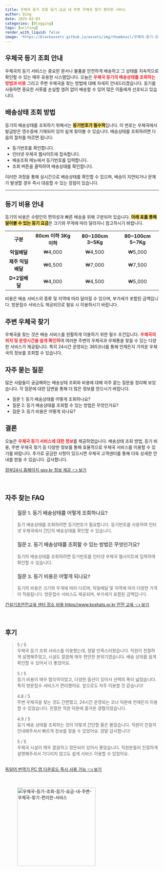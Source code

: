 ```yaml
---
title: 우체국 등기 조회 등기 요금 내 주변 우체국 찾기 편리한 서비스
author: bing
date: 2025-02-03
categories: [Blogging]
tags: [writing]
render_with_liquid: false
image: 'https://blackassets.github.io/assets/img/thumbnail/우체국-등기-조회-등기-요금-내-주변-우체국-찾기-편리한-서비스.webp'
---
```



<h2 id='우체국_등기_조회_안내'>우체국 등기 조회 안내</h2>

<p>우체국의 등기 서비스는 중요한 문서나 물품을 안전하게 배송하고 그 상태를 지속적으로 확인할 수 있는 매우 유용한 시스템입니다. 오늘은 <b><span style="color: #ee2323;">우체국 등기의 배송상태를 조회하는 방법과 비용</span></b> 그리고 주변 우체국을 찾는 방법에 대해 자세히 안내드리겠습니다. 등기를 사용하면 중요한 서류를 손실할 염려 없이 배송할 수 있어 많은 이들에게 선호되고 있습니다.</p>

<h2 id='배송상태_조회_방법'>배송상태 조회 방법</h2>

<p>등기의 배송상태를 조회하기 위해서는 <b><span style="background-color: #ffe066;">등기번호가 필수적</span></b>입니다. 이 번호는 우체국에서 발급받은 영수증에 기재되어 있어 쉽게 찾아볼 수 있습니다. 배송상태를 조회하려면 다음의 절차를 따르면 됩니다:</p>

<ul>
    <li>등기번호를 확인합니다.</li>
    <li>인터넷 우체국 웹사이트에 접속합니다.</li>
    <li>배송조회 메뉴에서 등기번호를 입력합니다.</li>
    <li>조회 버튼을 클릭하여 배송상태를 확인합니다.</li>
</ul>

<p>이러한 과정을 통해 실시간으로 배송상태를 확인할 수 있으며, 배송이 지연되거나 문제가 발생할 경우 즉시 대응할 수 있는 장점이 있습니다.</p>

<hr />

<h2 id='등기_비용_안내'>등기 비용 안내</h2>

<p>등기의 비용은 수령인의 편의성과 빠른 배송을 위해 구분되어 있습니다. <b><span style="background-color: #ffe066;">아래 표를 통해 알아볼 수 있는 등기 요금</span></b>은 크기와 무게에 따라 달라지니 참고하시기 바랍니다.</p>

<table>
    <tr>
        <td style="text-align: center; height: 17px;"><b>구분</b></td>
        <td style="text-align: center; height: 17px;"><b>80cm 이하 3Kg 이하</b></td>
        <td style="text-align: center; height: 17px;"><b>80~100cm 3~5Kg</b></td>
        <td style="text-align: center; height: 17px;"><b>80~100cm 5~7Kg</b></td>
    </tr>
    <tr>
        <td style="text-align: center; height: 17px;"><b>익일배달</b></td>
        <td style="text-align: center; height: 17px;">₩4,000</td>
        <td style="text-align: center; height: 17px;">₩4,500</td>
        <td style="text-align: center; height: 17px;">₩5,000</td>
    </tr>
    <tr>
        <td style="text-align: center; height: 17px;"><b>제주 익일배달</b></td>
        <td style="text-align: center; height: 17px;">₩6,500</td>
        <td style="text-align: center; height: 17px;">₩7,000</td>
        <td style="text-align: center; height: 17px;">₩7,500</td>
    </tr>
    <tr>
        <td style="text-align: center; height: 17px;"><b>D+2일배달</b></td>
        <td style="text-align: center; height: 17px;">₩4,000</td>
        <td style="text-align: center; height: 17px;">₩4,500</td>
        <td style="text-align: center; height: 17px;">₩5,000</td>
    </tr>
</table>

<p>비용은 배송 서비스의 종류 및 지역에 따라 달라질 수 있으며, 부가세가 포함된 금액입니다. 방문접수 서비스도 제공되므로 필요 시 이용하시기 바랍니다.</p>

<h2 id='주변_우체국_찾기'>주변 우체국 찾기</h2>

<p>우체국을 찾는 것은 배송 서비스를 원활하게 이용하기 위한 필수 조건입니다. <b><span style="color: #ee2323;">우체국의 위치 및 운영시간을 쉽게 확인하</span></b>여 여러분 주변의 우체국과 우체통을 찾을 수 있는 다양한 서비스가 제공됩니다. 특히 24시간 운영되는 365코너를 통해 언제든지 가까운 우체국의 정보를 조회할 수 있습니다.</p>

<h2 id='자주_묻는_질문'>자주 묻는 질문</h2>

<p>많은 사람들이 궁금해하는 배송상태 조회와 비용에 대해 자주 묻는 질문을 정리해 보았습니다. 각 질문에 대한 답변을 통해 더 많은 정보를 얻으시기 바랍니다.</p>

<ul>
    <li>질문 1: 등기 배송상태를 어떻게 조회하나요?</li>
    <li>질문 2: 등기 배송상태를 조회할 수 있는 방법은 무엇인가요?</li>
    <li>질문 3: 등기 비용은 어떻게 되나요?</li>
</ul>

<h2 id='결론'>결론</h2>

<p>오늘은 <b><span style="color: #ee2323;">우체국 등기 서비스에 대한 정보</span></b>를 제공하였습니다. 배송상태 조회 방법, 등기 비용, 주변 우체국 찾기 등 다양한 정보를 통해 효율적으로 우체국 서비스를 이용할 수 있기를 바랍니다. 추가로 궁금한 사항이 있으시면 우체국 고객센터를 통해 더욱 상세한 안내를 받을 수 있습니다. 감사합니다.</p>


<p><a class="click-button" title="정부24시 홈페이지 gov.kr 정보 제공" href="https://blackassets.github.io/posts/%EC%A0%95%EB%B6%8024%EC%8B%9C-%ED%99%88%ED%8E%98%EC%9D%B4%EC%A7%80-gov.kr-%EC%A0%95%EB%B3%B4-%EC%A0%9C%EA%B3%B5/" rel="dofollow">정부24시 홈페이지 gov.kr 정보 제공 👈 보기</a></p><br>
<h2 id='자주_찾는_FAQ'>자주 찾는 FAQ</h2>
<div itemscope="" itemtype="https://schema.org/FAQPage"> <blockquote> <div itemscope="" itemprop="mainEntity" itemtype="https://schema.org/Question"> <h3 itemprop="name">질문 1. 등기 배송상태를 어떻게 조회하나요?</h3> <div itemscope="" itemprop="acceptedAnswer" itemtype="https://schema.org/Answer"> <span itemprop="text"> <p>등기 배송상태를 조회하려면 등기번호가 필요합니다. 등기번호를 사용하여 인터넷 우체국에서 간단히 배송상태를 확인할 수 있습니다.</p> </span> </div> </div> <div itemscope="" itemprop="mainEntity" itemtype="https://schema.org/Question"> <h3 itemprop="name">질문 2. 등기 배송상태를 조회할 수 있는 방법은 무엇인가요?</h3> <div itemscope="" itemprop="acceptedAnswer" itemtype="https://schema.org/Answer"> <span itemprop="text"> <p>등기의 배송상태를 조회하려면 등기번호를 인터넷 우체국 웹사이트에 입력하여 확인할 수 있습니다.</p> </span> </div> </div> <div itemscope="" itemprop="mainEntity" itemtype="https://schema.org/Question"> <h3 itemprop="name">질문 3. 등기 비용은 어떻게 되나요?</h3> <div itemscope="" itemprop="acceptedAnswer" itemtype="https://schema.org/Answer"> <span itemprop="text"> <p>등기의 비용은 크기와 무게에 따라 다르며, 익일배달 및 지역에 따라 다양한 가격이 적용됩니다. 방문접수 서비스도 제공되며, 부가세가 포함된 금액입니다.</p> </span> </div> </div> </blockquote> </div>
<p><a class="click-button" title="건설기초안전교육 센터 장소 비용 https//www.koshats.or.kr 안전 교육" href="https://blackassets.github.io/posts/%EA%B1%B4%EC%84%A4%EA%B8%B0%EC%B4%88%EC%95%88%EC%A0%84%EA%B5%90%EC%9C%A1-%EC%84%BC%ED%84%B0-%EC%9E%A5%EC%86%8C-%EB%B9%84%EC%9A%A9-httpswww.koshats.or.kr-%EC%95%88%EC%A0%84-%EA%B5%90%EC%9C%A1/" rel="dofollow">건설기초안전교육 센터 장소 비용 https//www.koshats.or.kr 안전 교육 👈 보기</a></p><br>
<h2 id='후기'>후기</h2>
<div itemscope itemtype="https://schema.org/Product">
  <blockquote>
  <div itemprop="review" itemscope itemtype="https://schema.org/Review">
      <div itemprop="reviewRating" itemscope itemtype="https://schema.org/Rating"> <span itemprop="ratingValue">5</span> / <span itemprop="bestRating">5</span> </div>
      <span itemprop="reviewBody">우체국 등기 조회 서비스를 이용했는데, 정말 만족스러웠습니다. 직원이 친절하게 설명해주었고, 시설도 깔끔해 매우 편안한 분위기였습니다. 배송 상태를 쉽게 확인할 수 있어서 더 좋았어요.</span>
  </div>
  <br>
  <div itemprop="review" itemscope itemtype="https://schema.org/Review">
      <div itemprop="reviewRating" itemscope itemtype="https://schema.org/Rating"> <span itemprop="ratingValue">5</span> / <span itemprop="bestRating">5</span> </div>
      <span itemprop="reviewBody">등기 비용이 매우 합리적이었고, 다양한 옵션이 있어서 선택의 폭이 넓었습니다. 특히 방문접수 서비스가 편리했어요. 앞으로도 자주 이용할 것 같습니다!</span>
  </div>
  <br>
  <div itemprop="review" itemscope itemtype="https://schema.org/Review">
      <div itemprop="reviewRating" itemscope itemtype="https://schema.org/Rating"> <span itemprop="ratingValue">4.8</span> / <span itemprop="bestRating">5</span> </div>
      <span itemprop="reviewBody">주변 우체국을 찾는 것도 간편했고, 24시간 운영되는 코너 덕분에 언제든지 이용할 수 있었습니다. 친절한 직원 덕분에 즐거운 경험이었습니다.</span>
  </div>
  <br>
  <div itemprop="review" itemscope itemtype="https://schema.org/Review">
      <div itemprop="reviewRating" itemscope itemtype="https://schema.org/Rating"> <span itemprop="ratingValue">4.9</span> / <span itemprop="bestRating">5</span> </div>
      <span itemprop="reviewBody">등기 배송 상태를 조회하는 것이 이렇게 간단할 줄은 몰랐습니다. 직원이 친절히 안내해주셔서 빠르게 정보를 찾을 수 있었어요. 정말 감사합니다!</span>
  </div>
  <br>
  <div itemprop="review" itemscope itemtype="https://schema.org/Review">
      <div itemprop="reviewRating" itemscope itemtype="https://schema.org/Rating"> <span itemprop="ratingValue">5</span> / <span itemprop="bestRating">5</span> </div>
      <span itemprop="reviewBody">우체국 시설이 매우 깔끔하고 정돈되어 있어서 좋았습니다. 직원분들이 친절하게 설명해주셔서 기다리지 않고도 쉽게 서비스 이용할 수 있었어요.</span>
  </div>
  <br>
  </blockquote>
</div>
<p><a class="click-button" title="독일어 번역기 PC 앱 다운로드 즉시 사용 가능" href="https://blackassets.github.io/posts/%EB%8F%85%EC%9D%BC%EC%96%B4-%EB%B2%88%EC%97%AD%EA%B8%B0-PC-%EC%95%B1-%EB%8B%A4%EC%9A%B4%EB%A1%9C%EB%93%9C-%EC%A6%89%EC%8B%9C-%EC%82%AC%EC%9A%A9-%EA%B0%80%EB%8A%A5/" rel="dofollow">독일어 번역기 PC 앱 다운로드 즉시 사용 가능 👈 보기</a></p><br>
<figure class="image"><img src="https://blackassets.github.io/assets/img/thumbnail/우체국-등기-조회-등기-요금-내-주변-우체국-찾기-편리한-서비스.webp" alt="우체국-등기-조회-등기-요금-내-주변-우체국-찾기-편리한-서비스" width="256" height="256"></figure>